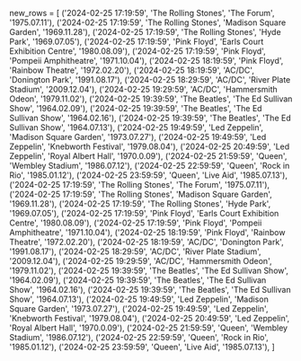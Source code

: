 new_rows = [
    ('2024-02-25 17:19:59', 'The Rolling Stones', 'The Forum', '1975.07.11'),
    ('2024-02-25 17:19:59', 'The Rolling Stones', 'Madison Square Garden', '1969.11.28'),
    ('2024-02-25 17:19:59', 'The Rolling Stones', 'Hyde Park', '1969.07.05'),
    ('2024-02-25 17:19:59', 'Pink Floyd', 'Earls Court Exhibition Centre', '1980.08.09'),
    ('2024-02-25 17:19:59', 'Pink Floyd', 'Pompeii Amphitheatre', '1971.10.04'),
    ('2024-02-25 18:19:59', 'Pink Floyd', 'Rainbow Theatre', '1972.02.20'),
    ('2024-02-25 18:19:59', 'AC/DC', 'Donington Park', '1991.08.17'),
    ('2024-02-25 18:29:59', 'AC/DC', 'River Plate Stadium', '2009.12.04'),
    ('2024-02-25 19:29:59', 'AC/DC', 'Hammersmith Odeon', '1979.11.02'),
    ('2024-02-25 19:39:59', 'The Beatles', 'The Ed Sullivan Show', '1964.02.09'),
    ('2024-02-25 19:39:59', 'The Beatles', 'The Ed Sullivan Show', '1964.02.16'),
    ('2024-02-25 19:39:59', 'The Beatles', 'The Ed Sullivan Show', '1964.07.13'),
    ('2024-02-25 19:49:59', 'Led Zeppelin', 'Madison Square Garden', '1973.07.27'),
    ('2024-02-25 19:49:59', 'Led Zeppelin', 'Knebworth Festival', '1979.08.04'),
    ('2024-02-25 20:49:59', 'Led Zeppelin', 'Royal Albert Hall', '1970.0.09'),
    ('2024-02-25 21:59:59', 'Queen', 'Wembley Stadium', '1986.07.12'),
    ('2024-02-25 22:59:59', 'Queen', 'Rock in Rio', '1985.01.12'),
    ('2024-02-25 23:59:59', 'Queen', 'Live Aid', '1985.07.13'),
    ('2024-02-25 17:19:59', 'The Rolling Stones', 'The Forum', '1975.07.11'),
    ('2024-02-25 17:19:59', 'The Rolling Stones', 'Madison Square Garden', '1969.11.28'),
    ('2024-02-25 17:19:59', 'The Rolling Stones', 'Hyde Park', '1969.07.05'),
    ('2024-02-25 17:19:59', 'Pink Floyd', 'Earls Court Exhibition Centre', '1980.08.09'),
    ('2024-02-25 17:19:59', 'Pink Floyd', 'Pompeii Amphitheatre', '1971.10.04'),
    ('2024-02-25 18:19:59', 'Pink Floyd', 'Rainbow Theatre', '1972.02.20'),
    ('2024-02-25 18:19:59', 'AC/DC', 'Donington Park', '1991.08.17'),
    ('2024-02-25 18:29:59', 'AC/DC', 'River Plate Stadium', '2009.12.04'),
    ('2024-02-25 19:29:59', 'AC/DC', 'Hammersmith Odeon', '1979.11.02'),
    ('2024-02-25 19:39:59', 'The Beatles', 'The Ed Sullivan Show', '1964.02.09'),
    ('2024-02-25 19:39:59', 'The Beatles', 'The Ed Sullivan Show', '1964.02.16'),
    ('2024-02-25 19:39:59', 'The Beatles', 'The Ed Sullivan Show', '1964.07.13'),
    ('2024-02-25 19:49:59', 'Led Zeppelin', 'Madison Square Garden', '1973.07.27'),
    ('2024-02-25 19:49:59', 'Led Zeppelin', 'Knebworth Festival', '1979.08.04'),
    ('2024-02-25 20:49:59', 'Led Zeppelin', 'Royal Albert Hall', '1970.0.09'),
    ('2024-02-25 21:59:59', 'Queen', 'Wembley Stadium', '1986.07.12'),
    ('2024-02-25 22:59:59', 'Queen', 'Rock in Rio', '1985.01.12'),
    ('2024-02-25 23:59:59', 'Queen', 'Live Aid', '1985.07.13'),
]